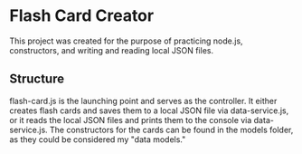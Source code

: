 # Flash Card Creator
This project was created for the purpose of practicing node.js, constructors, and writing and reading local JSON files.

## Structure
flash-card.js is the launching point and serves as the controller. It either creates flash cards and saves them to a local JSON file via data-service.js, or it reads the local JSON files and prints them to the console via data-service.js. The constructors for the cards can be found in the models folder, as they could be considered my "data models."